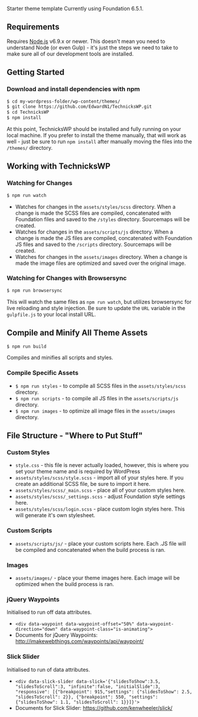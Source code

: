 Starter theme template Currently using Foundation 6.5.1.

## Requirements
Requires [Node.js](https://nodejs.org) v6.9.x or newer. This doesn't mean you need to understand Node (or even Gulp) - it's just the steps we need to take to make sure all of our development tools are installed. 

## Getting Started 
### Download and install dependencies with npm 
```bash
$ cd my-wordpress-folder/wp-content/themes/
$ git clone https://github.com/EdwardN1/TechnicksWP.git
$ cd TechnicksWP
$ npm install
```
At this point, TechnicksWP should be installed and fully running on your local machine. If you prefer to install the theme manually, that will work as well - just be sure to run `npm install` after manually moving the files into the `/themes/` directory.

## Working with TechnicksWP
### Watching for Changes
```bash
$ npm run watch
```
* Watches for changes in the `assets/styles/scss` directory. When a change is made the SCSS files are compiled, concatenated with Foundation files and saved to the `/styles` directory. Sourcemaps will be created.
* Watches for changes in the `assets/scripts/js` directory. When a change is made the JS files are compiled, concatenated with Foundation JS files and saved to the `/scripts` directory. Sourcemaps will be created.
* Watches for changes in the `assets/images` directory. When a change is made the image files are optimized and saved over the original image.

### Watching for Changes with Browsersync
```bash
$ npm run browsersync
```
This will watch the same files as `npm run watch`, but utilizes browsersync for live reloading and style injection. Be sure to update the `URL` variable in the `gulpfile.js` to your local install URL. 

## Compile and Minify All Theme Assets
```bash
$ npm run build
```
Compiles and minifies all scripts and styles.

### Compile Specific Assets
* `$ npm run styles` - to compile all SCSS files in the `assets/styles/scss` directory.
* `$ npm run scripts` - to compile all JS files in the `assets/scripts/js` directory.
* `$ npm run images` - to optimize all image files in the `assets/images` directory.

## File Structure - "Where to Put Stuff"

### Custom Styles
* `style.css` - this file is never actually loaded, however, this is where you set your theme name and is required by WordPress
* `assets/styles/scss/style.scss` - import all of your styles here. If you create an additional SCSS file, be sure to import it here.
* `assets/styles/scss/_main.scss` - place all of your custom styles here.
* `assets/styles/scss/_settings.scss` - adjust Foundation style settings here.
* `assets/styles/scss/login.scss` - place custom login styles here. This will generate it's own stylesheet.
### Custom Scripts
* `assets/scripts/js/` - place your custom scripts here. Each .JS file will be compiled and concatenated when the build process is ran.

### Images
* `assets/images/` - place your theme images here. Each image will be optimized when the build process is ran.

### jQuery Waypoints
Initialised to run off data attributes.
* `<div data-waypoint data-waypoint-offset="50%" data-waypoint-direction="down" data-waypoint-class="is-animating">`
* Documents for jQuery Waypoints: http://imakewebthings.com/waypoints/api/waypoint/

### Slick Slider
Initialised to run of data attributes.
* `<div data-slick-slider data-slick='{"slidesToShow":3.5, "slidesToScroll":3, "infinite":false, "initialSlide":3, "responsive": [{"breakpoint": 915,"settings": {"slidesToShow": 2.5, "slidesToScroll": 2}}, {"breakpoint": 550, "settings": {"slidesToShow": 1.1, "slidesToScroll": 1}}]}'>`
* Documents for Slick Slider:  https://github.com/kenwheeler/slick/
